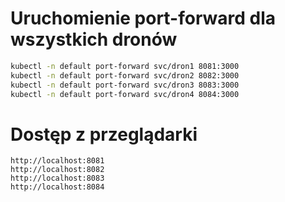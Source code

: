 # Uruchomienie port-forward dla wszystkich dronów
```bash
kubectl -n default port-forward svc/dron1 8081:3000
kubectl -n default port-forward svc/dron2 8082:3000
kubectl -n default port-forward svc/dron3 8083:3000
kubectl -n default port-forward svc/dron4 8084:3000
```
# Dostęp z przeglądarki
    http://localhost:8081
    http://localhost:8082
    http://localhost:8083
    http://localhost:8084
